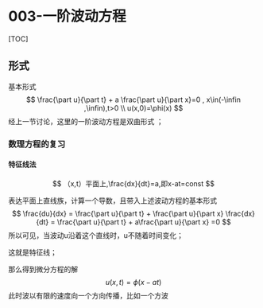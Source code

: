 # 003-一阶波动方程

[TOC]

## 形式

基本形式
$$
\frac{\part u}{\part t} + a \frac{\part u}{\part x}=0 , x\in(-\infin ,\infin),t>0
\\
u(x,0)=\phi(x)
$$
经上一节讨论，这里的一阶波动方程是双曲形式  ；

### 数理方程的复习

#### 特征线法

$$
（x,t）平面上,\frac{dx}{dt}=a,即x-at=const
$$

表达平面上直线族，计算一个导数，且带入上述波动方程的基本形式
$$
\frac{du}{dx}
= \frac{\part u}{\part t} +  \frac{\part u}{\part x} \frac{dx}{dt}
= \frac{\part u}{\part t} +  a\frac{\part u}{\part x}
=0
$$
所以可见，当波动u沿着这个直线时，u不随着时间变化；

这就是特征线；

那么得到微分方程的解
$$
u(x,t)=\phi(x-at)
$$
此时波以有限的速度向一个方向传播，比如一个方波

























